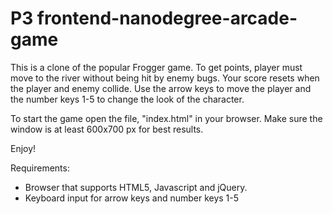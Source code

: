 P3 frontend-nanodegree-arcade-game
===============================

This is a clone of the popular Frogger game. To get points, player must move to the river
without being hit by enemy bugs. Your score resets when the player and enemy collide. Use
the arrow keys to move the player and the number keys 1-5 to change the look of the
character.

To start the game open the file, "index.html" in your browser. Make sure the window is at least 600x700 px for best results.

Enjoy!


Requirements:
- Browser that supports HTML5, Javascript and jQuery.
- Keyboard input for arrow keys and number keys 1-5
